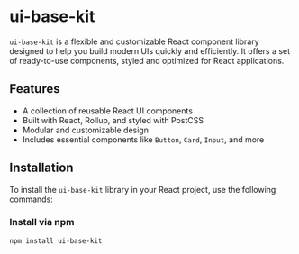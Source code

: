 # ui-base-kit

`ui-base-kit` is a flexible and customizable React component library designed to help you build modern UIs quickly and efficiently. It offers a set of ready-to-use components, styled and optimized for React applications.

## Features

- A collection of reusable React UI components
- Built with React, Rollup, and styled with PostCSS
- Modular and customizable design
- Includes essential components like `Button`, `Card`, `Input`, and more

## Installation

To install the `ui-base-kit` library in your React project, use the following commands:

### Install via npm

```bash
npm install ui-base-kit
```

